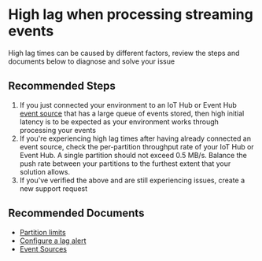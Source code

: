 <properties
  pagetitle="High lag when processing streaming events "
  service="microsoft.timeseriesinsights"
  resource="environments"
  ms.author="lyhughes"
  selfhelptype="Generic"
  supporttopicids="32571146"
  productpesids="16244"
  cloudEnvironments="public,mooncake, fairfax, usnat, ussec"
  articleid="cf81cfc4-a80d-4ba0-ba35-9092c714712c"
  ownershipid="AzureIot_IotTSI" />
# High lag when processing streaming events 

High lag times can be caused by different factors, review the steps and documents below to diagnose and solve your issue

## **Recommended Steps**

1. If you just connected your environment to an IoT Hub or Event Hub [event source](https://docs.microsoft.com/azure/time-series-insights/concepts-streaming-ingestion-event-sources) that has a large queue of events stored, then high initial latency is to be expected as your environment works through processing your events
2. If you're experiencing high lag times after having already connected an event source, check the per-partition throughput rate of your IoT Hub or Event Hub. A single partition should not exceed 0.5 MB/s. Balance the push rate between your partitions to the furthest extent that your solution allows.
3. If you've verified the above and are still experiencing issues, create a new support request

## **Recommended Documents**

* [Partition limits](https://docs.microsoft.com/azure/time-series-insights/concepts-streaming-ingress-throughput-limits#hub-partitions-and-per-partition-limits)
* [Configure a lag alert](https://docs.microsoft.com/azure/time-series-insights/time-series-insights-environment-mitigate-latency#monitor-latency-and-throttling-with-alerts)
* [Event Sources](https://docs.microsoft.com/azure/time-series-insights/concepts-streaming-ingestion-event-sources)